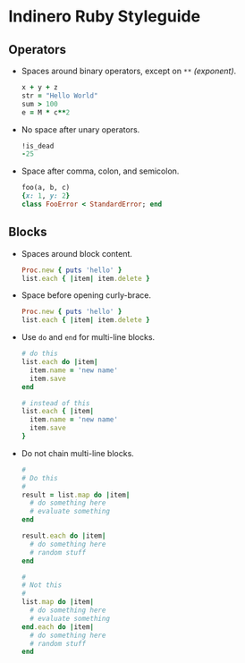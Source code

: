 # Indinero Ruby Styleguide

## Operators

- Spaces around binary operators, except on `**` *(exponent)*.
  ```ruby
  x + y + z
  str = "Hello World"
  sum > 100
  e = M * c**2
  ```
  
- No space after unary operators.
  ```ruby
  !is_dead
  -25
  ```
  
- Space after comma, colon, and semicolon.
  ```ruby
  foo(a, b, c)
  {x: 1, y: 2}
  class FooError < StandardError; end
  ```

## Blocks

- Spaces around block content.
  ```ruby
  Proc.new { puts 'hello' }
  list.each { |item| item.delete }
  ```
  
- Space before opening curly-brace.
  ```ruby
  Proc.new { puts 'hello' }
  list.each { |item| item.delete }
  ```

- Use `do` and `end` for multi-line blocks.
  ```ruby
  # do this
  list.each do |item|
    item.name = 'new name'
    item.save
  end

  # instead of this
  list.each { |item|
    item.name = 'new name'
    item.save
  }
  ```
  
- Do not chain multi-line blocks.
  ```ruby
  #
  # Do this
  #
  result = list.map do |item|
    # do something here
    # evaluate something
  end
  
  result.each do |item|
    # do something here
    # random stuff
  end
  
  #
  # Not this
  #
  list.map do |item|
    # do something here
    # evaluate something
  end.each do |item|
    # do something here
    # random stuff
  end
  ```
